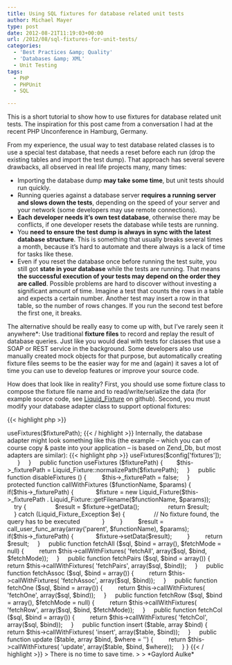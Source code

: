 ```yaml
---
title: Using SQL fixtures for database related unit tests
author: Michael Mayer
type: post
date: 2012-08-21T11:19:03+00:00
url: /2012/08/sql-fixtures-for-unit-tests/
categories:
  - 'Best Practices &amp; Quality'
  - 'Databases &amp; XML'
  - Unit Testing
tags:
  - PHP
  - PHPUnit
  - SQL

---
```

This is a short tutorial to show how to use fixtures for database related unit tests. The inspiration for this post came from a conversation I had at the recent PHP Unconference in Hamburg, Germany.

From my experience, the usual way to test database related classes is to use a special test database, that needs a reset before each run (drop the existing tables and import the test dump). That approach has several severe drawbacks, all observed in real life projects many, many times:

  * Importing the database dump **may take some time**, but unit tests should run quickly.
  * Running queries against a database server **requires a running server and slows down the tests**, depending on the speed of your server and your network (some developers may use remote connections).
  * **Each developer needs it&#8217;s own test database**, otherwise there may be conflicts, if one developer resets the database while tests are running.
  * You **need to ensure the test dump is always in sync with the latest database structure**. This is something that usually breaks several times a month, because it&#8217;s hard to automate and there always is a lack of time for tasks like these.
  * Even if you reset the database once before running the test suite, you still got **state in your database** while the tests are running. That means **the successful execution of your tests may depend on the order they are called**. Possible problems are hard to discover without investing a significant amount of time. Imagine a test that counts the rows in a table and expects a certain number. Another test may insert a row in that table, so the number of rows changes. If you run the second test before the first one, it breaks.

The alternative should be really easy to come up with, but I&#8217;ve rarely seen it anywhere*: Use traditional **fixture files** to record and replay the result of database queries. Just like you would deal with tests for classes that use a SOAP or REST service in the background. Some developers also use manually created mock objects for that purpose, but automatically creating fixture files seems to be the easier way for me and (again) it saves a lot of time you can use to develop features or improve your source code.

How does that look like in reality? First, you should use some fixture class to compose the fixture file name and to read/write/serialize the data (for example source code, see <a title="Opens github.com in a new window" href="https://github.com/smashedpumpkin/liquidlibrary/blob/master/Liquid/Fixture.php" target="_blank">Liquid_Fixture</a> on github). Second, you must modify your database adapter class to support optional fixtures:

{{< highlight php >}}
<?php
$fixturePath = dirname(__FILE__) . '/_fixtures/';
$db = new My_Db();
$db->useFixtures($fixturePath);
{{< / highlight >}}

Internally, the database adapter might look something like this (the example &#8211; which you can of course copy & paste into your application &#8211; is based on Zend_Db, but most adapters are similar):

{{< highlight php >}}
<?php
class Liquid_Db extends Zend_Db_Adapter_* {
    private $_fixturePath = false;

    public function __construct ($config) {
        parent::__construct ($config);

        if(isset($config['fixtures'])) {
            $this->useFixtures($config['fixtures']);
        }
    }

    public function useFixtures ($fixturePath) {
        $this->_fixturePath = Liquid_Fixture::normalizePath($fixturePath);
    }

    public function disableFixtures () {
        $this->_fixturePath = false;
    }

    protected function callWithFixtures ($functionName, $params) {
        if($this->_fixturePath) {
            $fixture = new Liquid_Fixture($this->_fixturePath
                . Liquid_Fixture::getFilename($functionName, $params));

            try {
                $result = $fixture->getData();
                return $result;
            } catch (Liquid_Fixture_Exception $e) {
                // No fixture found, the query has to be executed
            }
        }

        $result = call_user_func_array(array('parent', $functionName), $params);

        if($this->_fixturePath) {
            $fixture->setData($result);
        }

        return $result;
    }

    public function fetchAll ($sql, $bind = array(), $fetchMode = null) {
        return $this->callWithFixtures(
            'fetchAll', array($sql, $bind, $fetchMode));
    }

    public function fetchPairs ($sql, $bind = array()) {
        return $this->callWithFixtures(
            'fetchPairs', array($sql, $bind));
    }

    public function fetchAssoc ($sql, $bind = array()) {
        return $this->callWithFixtures(
            'fetchAssoc', array($sql, $bind));
    }

    public function fetchOne ($sql, $bind = array()) {
        return $this->callWithFixtures(
            'fetchOne', array($sql, $bind));
    }

    public function fetchRow ($sql, $bind = array(), $fetchMode = null) {
        return $this->callWithFixtures(
            'fetchRow', array($sql, $bind, $fetchMode));
    }

    public function fetchCol ($sql, $bind = array()) {
        return $this->callWithFixtures(
            'fetchCol', array($sql, $bind));
    }

    public function insert ($table, array $bind) {
        return $this->callWithFixtures(
            'insert', array($table, $bind));
    }

    public function update ($table, array $bind, $where = '') {
        return $this->callWithFixtures(
            'update', array($table, $bind, $where));
    }
}
{{< / highlight >}}

> There is no time to save time.
>
> *Gaylord Aulke*